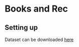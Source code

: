 # Books and Rec

## Setting up
Dataset can be downloaded [here](https://www.kaggle.com/datasets/jealousleopard/goodreadsbooks/)
